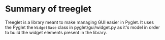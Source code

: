 # Summary of treeglet
Treeglet is a library meant to make managing GUI easier in Pyglet. It uses the Pyglet the `WidgetBase` class in pyglet/gui/widget.py as it's model in order to build the widget elements present in the library.

